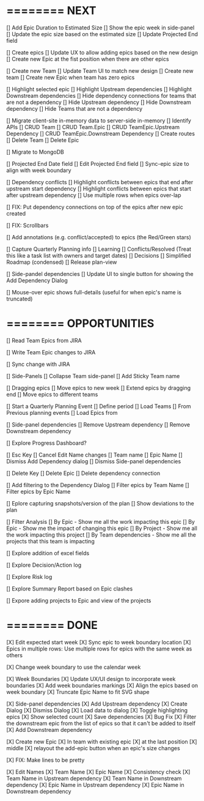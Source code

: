 ========
NEXT
========

[] Add Epic Duration to Estimated Size
    [] Show the epic week in side-panel
    [] Update the epic size based on the estimated size
    [] Update Projected End field

[] Create epics
    [] Update UX to allow adding epics based on the new design
    [] Create new Epic at the fist position when there are other epics

[] Create new Team
    [] Update Team UI to match new design
    [] Create new team
    [] Create new Epic when team has zero epics

[] Highlight selected epic
    [] Highlight Upstream dependencies
    [] Highlight Downstream dependencies
    [] Hide dependency connections for teams that are not a dependency
        [] Hide Upstream dependency
        [] Hide Downstream dependency
    [] Hide Teams that are not a dependency

[] Migrate client-site in-memory data to server-side in-memory
    [] Identify APIs
        [] CRUD Team
        [] CRUD Team.Epic
        [] CRUD TeamEpic.Upstream Dependency
        [] CRUD TeamEpic.Downstream Dependency
    [] Create routes
    [] Delete Team
    [] Delete Epic

[] Migrate to MongoDB

[] Projected End Date field
    [] Edit Projected End field
    [] Sync-epic size to align with week boundary

[] Dependency conflicts
    [] Highlight conflicts between epics that end after upstream start dependency
    [] Highlight conflicts between epics that start after upstream dependency
    [] Use multiple rows when epics over-lap

[] FIX: Put dependency connections on top of the epics after new epic created

[] FIX: Scrollbars

[] Add annotations (e.g. conflict/accepted) to epics (the Red/Green stars)

[] Capture Quarterly Planning info
    [] Learning
    [] Conflicts/Resolved (Treat this like a task list with owners and target dates)
    [] Decisions
    [] Simplified Roadmap (condensed)
    [] Release plan-view

[] Side-pandel dependencies
    [] Update UI to single button for showing the Add Dependency Dialog

[] Mouse-over epic shows full-details (useful for when epic's name is truncated)

========
 OPPORTUNITIES
========

[] Read Team Epics from JIRA

[] Write Team Epic changes to JIRA

[] Sync change with JIRA

[] Side-Panels
    [] Collapse Team side-panel
    [] Add Sticky Team name

[] Dragging epics
    [] Move epics to new week
    [] Extend epics by dragging end
    [] Move epics to different teams

[] Start a Quarterly Planning Event
    [] Define period
    [] Load Teams
        [] From Previous planning events
    [] Load Epics from

[] Side-panel dependencies
    [] Remove Upstream dependency
    [] Remove Downstream dependency

[] Explore Progress Dashboard?

[] Esc Key
    [] Cancel Edit Name changes
        [] Team name
        [] Epic Name
    [] Dismiss Add Dependency dialog
    [] Dismiss Side-panel dependencies

[] Delete Key
    [] Delete Epic
    [] Delete dependency connection

[] Add filtering to the Dependency Dialog
    [] Filter epics by Team Name
    [] Filter epics by Epic Name

[] Eplore capturing snapshots/version of the plan
    [] Show deviations to the plan

[] Filter Analysis
    [] By Epic - Show me all the work impacting this epic
    [] By Epic - Show me the impact of changing this epic
    [] By Project - Show me all the work impacting this project
    [] By Team dependencies - Show me all the projects that this team is impacting

[] Explore addition of excel fields

[] Explore Decision/Action log

[] Explore Risk log

[] Explore Summary Report based on Epic clashes

[] Expore adding projects to Epic and view of the projects



========
 DONE
========

[X] Edit expected start week
    [X] Sync epic to week boundary location
    [X] Epics in multiple rows: Use multiple rows for epics with the same week as others

[X] Change week boundary to use the calendar week


[X] Week Boundaries
    [X] Update UX/UI design to incorporate week boundaries
    [X] Add week boundaries markings
    [X] Align the epics based on week boundary
    [X] Truncate Epic Name to fit SVG shape

[X] Side-panel dependencies
    [X] Add Upstream dependency
        [X] Create Dialog
        [X] Dismiss Dialog
        [X] Load data to dialog
        [X] Toggle highlighting epics
        [X] Show selected count
        [X] Save dependencies
        [X] Bug Fix
            [X] Filter the downstream epic from the list of epics so that it can't be added to itself
    [X] Add Downstream dependency

[X] Create new Epic
    [X] In team with existing epic
        [X] at the last position
        [X] middle
    [X] relayout the add-epic button when an epic's size changes

[X] FIX: Make lines to be pretty

[X] Edit Names
    [X] Team Name
    [X] Epic Name
    [X] Consistency check
        [X] Team Name in Upstream dependency
        [X] Team Name in Downstream dependency
        [X] Epic Name in Upstream dependency
        [X] Epic Name in Downstream dependency


